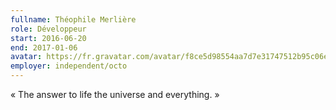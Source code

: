 ```yaml
---
fullname: Théophile Merlière
role: Développeur
start: 2016-06-20
end: 2017-01-06
avatar: https://fr.gravatar.com/avatar/f8ce5d98554aa7d7e31747512b95c06e?size=512
employer: independent/octo
---
```


« The answer to life the universe and everything. »
